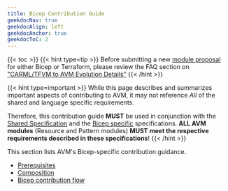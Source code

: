 ```yaml
---
title: Bicep Contribution Guide
geekdocNav: true
geekdocAlign: left
geekdocAnchor: true
geekdocToC: 2
---
```

{{< toc >}}
{{< hint type=tip >}}
Before submitting a new [module proposal](https://aka.ms/avm/moduleproposal) for either Bicep or Terraform, please review the FAQ section on ["CARML/TFVM to AVM Evolution Details"](/Azure-Verified-Modules/faq/#carmltfvm-to-avm-evolution-details)
{{< /hint >}}

{{< hint type=important >}}
While this page describes and summarizes important aspects of contributing to AVM, it may not reference *All* of the shared and language specific requirements.

Therefore, this contribution guide **MUST** be used in conjunction with the [Shared Specification](/Azure-Verified-Modules/specs/shared/) and the [Bicep specific](/Azure-Verified-Modules/specs/bicep/) specifications. **ALL AVM modules** (Resource and Pattern modules) **MUST meet the respective requirements described in these  specifications**!
{{< /hint >}}

This section lists AVM's Bicep-specific contribution guidance.

- [Prerequisites](/Azure-Verified-Modules/contributing/bicep/prerequisites/)
- [Composition](/Azure-Verified-Modules/contributing/bicep/composition/)
- [Bicep contribution flow](/Azure-Verified-Modules/contributing/bicep/bicep-contribution-flow/)
